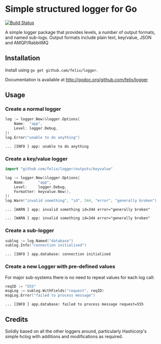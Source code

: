 # Simple structured logger for Go

[![Build Status](https://travis-ci.org/felix/logger.svg?branch=master)](https://travis-ci.org/felix/logger)

A simple logger package that provides levels, a number of output formats, and
named sub-logs.  Output formats include plain text, key/value, JSON and
AMQP/RabbitMQ

## Installation

Install using `go get github.com/felix/logger`.

Documentation is available at http://godoc.org/github.com/felix/logger

## Usage

### Create a normal logger

```go
log := logger.New(&logger.Options{
	Name:  "app",
	Level: logger.Debug,
})
log.Error("unable to do anything")
```

```text
... [INFO ] app: unable to do anything
```

### Create a key/value logger

```go
import "github.com/felix/logger/outputs/keyvalue"

log := logger.New(&logger.Options{
	Name:      "app",
	Level:     logger.Debug,
    Formatter: keyvalue.New(),
})
log.Warn("invalid something", "id", 344, "error", "generally broken")
```

```text
... [WARN ] app: invalid something id=344 error="generally broken"
```

```text
... [WARN ] app: invalid something id=344 error="generally broken"
```

### Create a sub-logger

```go
sublog := log.Named("database")
sublog.Info("connection initialised")
```

```text
... [INFO ] app.database: connection initialised
```

### Create a new Logger with pre-defined values

For major sub-systems there is no need to repeat values for each log call:

```go
reqID := "555"
msgLog := sublog.WithFields("request", reqID)
msgLog.Error("failed to process message")
```

```text
... [INFO ] app.database: failed to process message request=555
```

## Credits

Solidly based on all the other loggers around, particularly Hashicorp's simple
hclog with additions and modifications as required.
